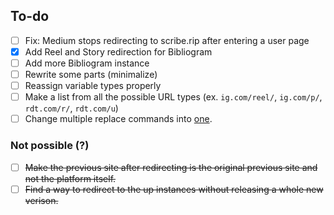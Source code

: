 ## To-do
- [ ] Fix: Medium stops redirecting to scribe.rip after entering a user page
- [x] Add Reel and Story redirection for Bibliogram
- [ ] Add more Bibliogram instance
- [ ] Rewrite some parts (minimalize)
- [ ] Reassign variable types properly
- [ ] Make a list from all the possible URL types (ex. `ig.com/reel/`, `ig.com/p/`, `rdt.com/r/`, `rdt.com/u`)
- [ ] Change multiple replace commands into [one](https://stackoverflow.com/a/16577007).

### Not possible (?)
- [ ] ~~Make the previous site after redirecting is the original previous site and not the platform itself.~~
- [ ] ~~Find a way to redirect to the up instances without releasing a whole new verison.~~
